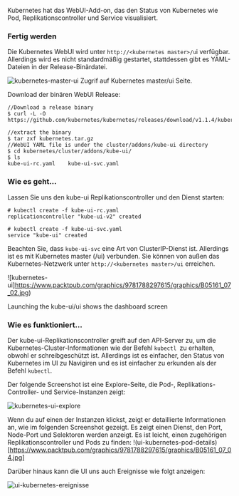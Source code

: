 Kubernetes hat das WebUI-Add-on, das den Status von Kubernetes wie Pod, Replikationscontroller und Service visualisiert.

### Fertig werden

Die Kubernetes WebUI wird unter `http://<kubernetes master>/u`i verfügbar. Allerdings wird es nicht standardmäßig gestartet, stattdessen gibt es YAML-Dateien in der Release-Binärdatei.


![kubernetes-master-ui](https://www.packtpub.com/graphics/9781788297615/graphics/B05161_07_01.jpg)
Zugrif auf  Kubernetes master/ui Seite.


Download der binären WebUI Release:

```
//Download a release binary
$ curl -L -O https://github.com/kubernetes/kubernetes/releases/download/v1.1.4/kubernetes.tar.gz

//extract the binary
$ tar zxf kubernetes.tar.gz
//WebUI YAML file is under the cluster/addons/kube-ui directory 
$ cd kubernetes/cluster/addons/kube-ui/
$ ls
kube-ui-rc.yaml    kube-ui-svc.yaml
```

### Wie es geht…

Lassen Sie uns den kube-ui Replikationscontroller und den Dienst starten:
```
# kubectl create -f kube-ui-rc.yaml 
replicationcontroller "kube-ui-v2" created

# kubectl create -f kube-ui-svc.yaml 
service "kube-ui" created
```

Beachten Sie, dass `kube-ui-svc` eine Art von ClusterIP-Dienst ist. Allerdings ist es mit Kubernetes master (/ui) verbunden. Sie können von außen das Kubernetes-Netzwerk unter `http://<kubernetes master>/ui` erreichen.

![kubernetes-ui]https://www.packtpub.com/graphics/9781788297615/graphics/B05161_07_02.jpg)

Launching the kube-ui/ui shows the dashboard screen

### Wie es funktioniert…

Der kube-ui-Replikationscontroller greift auf den API-Server zu, um die Kubernetes-Cluster-Informationen wie der Befehl `kubectl `zu erhalten, obwohl er schreibgeschützt ist. Allerdings ist es einfacher, den Status von Kubernetes im UI zu Navigiren und es ist einfacher zu erkunden als der Befehl `kubectl`.

Der folgende Screenshot ist eine Explore-Seite, die Pod-, Replikations-Controller- und Service-Instanzen zeigt:

![kubernetes-ui-explore](https://www.packtpub.com/graphics/9781788297615/graphics/B05161_07_03.jpg)

Wenn du auf einen der Instanzen klickst, zeigt er detaillierte Informationen an, wie im folgenden Screenshot gezeigt. Es zeigt einen Dienst, den Port, Node-Port und Selektoren werden anzeigt. Es ist leicht, einen zugehörigen Replikationscontroller und Pods zu finden:
!(ui-kubernetes-pod-details)[https://www.packtpub.com/graphics/9781788297615/graphics/B05161_07_04.jpg]

Darüber hinaus kann die UI uns auch Ereignisse wie folgt anzeigen:

![ui-kubernetes-ereignisse](https://www.packtpub.com/graphics/9781788297615/graphics/B05161_07_05.jpg)

